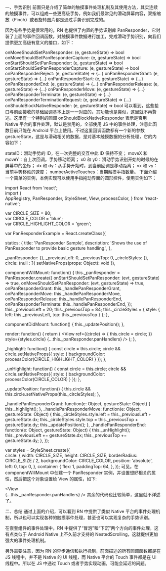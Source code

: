 一、手势识别
前面只是介绍了简单的触摸事件处理机制及其使用方法，其实连续的触摸事件，可以组成一些更高级手势，例如我们最常见的滑动屏幕内容，双指缩放（Pinch）或者旋转图片都是通过手势识别完成的。

因为有些手势是很常用的，RN 也提供了内置的手势识别库 PanResponder，它封装了上面的事件回调函数，对触摸事件数据进行加工，完成滑动手势识别，向我们提供更加高级有意义的接口，如下：

onMoveShouldSetPanResponder: (e, gestureState) => bool
onMoveShouldSetPanResponderCapture: (e, gestureState) => bool
onStartShouldSetPanResponder: (e, gestureState) => bool
onStartShouldSetPanResponderCapture: (e, gestureState) => bool
onPanResponderReject: (e, gestureState) => {...}
onPanResponderGrant: (e, gestureState) => {...}
onPanResponderStart: (e, gestureState) => {...}
onPanResponderEnd: (e, gestureState) => {...}
onPanResponderRelease: (e, gestureState) => {...}
onPanResponderMove: (e, gestureState) => {...}
onPanResponderTerminate: (e, gestureState) => {...}
onPanResponderTerminationRequest: (e, gestureState) => {...}
onShouldBlockNativeResponder: (e, gestureState) => bool
可以看到，这些接口与前面接收的基础回调基本上是一一对应的，其功能也是类似，这里就不再赘述。这里有一个特别的回调 onShouldBlockNativeResponder 表示是否用 Native 平台的事件处理，默认是禁用的，全部使用 JS 中的事件处理，注意此函数目前只能在 Android 平台上使用。不过这里回调函数都有一个新的参数 gestureState，这是与滑动相关的数据，是对基本触摸数据的分析处理，它的内容如下：

stateID：滑动手势的 ID，在一次完整的交互中此 ID 保持不变；
moveX 和 moveY：自上次回调，手势移动距离；
x0 和 y0：滑动手势识别开始的时候的在屏幕中的坐标；
dx 和 dy：从手势开始时，到当前回调是移动距离；
vx 和 vy：当前手势移动的速度；
numberActiveTouches：当期触摸手指数量。
下面介绍一个简单的实例，本例实现可以使用手指拖动界面的圆形控件，使用实例如下：

import React from 'react';  
import {  
  AppRegistry,
  PanResponder,
  StyleSheet,
  View,
  processColor,
} from 'react-native';

var CIRCLE_SIZE = 80;  
var CIRCLE_COLOR = 'blue';  
var CIRCLE_HIGHLIGHT_COLOR = 'green';

var PanResponderExample = React.createClass({

  statics: {
    title: 'PanResponder Sample',
    description: 'Shows the use of PanResponder to provide basic gesture handling.',
  },

  _panResponder: {},
  _previousLeft: 0,
  _previousTop: 0,
  _circleStyles: {},
  circle: (null : ?{ setNativeProps(props: Object): void }),

  componentWillMount: function() {
    this._panResponder = PanResponder.create({
      onStartShouldSetPanResponder: (evt, gestureState) => true,
      onMoveShouldSetPanResponder: (evt, gestureState) => true,
      onPanResponderGrant: this._handlePanResponderGrant,
      onPanResponderMove: this._handlePanResponderMove,
      onPanResponderRelease: this._handlePanResponderEnd,
      onPanResponderTerminate: this._handlePanResponderEnd,
    });
    this._previousLeft = 20;
    this._previousTop = 84;
    this._circleStyles = {
      style: {
        left: this._previousLeft,
        top: this._previousTop
      }
    };
  },

  componentDidMount: function() {
    this._updatePosition();
  },

  render: function() {
    return (
      <View style={styles.container}>
        <View
          ref={(circle) => {
            this.circle = circle;
          }}
          style={styles.circle}
          {...this._panResponder.panHandlers}
        />
      </View>
    );
  },

  _highlight: function() {
    const circle = this.circle;
    circle && circle.setNativeProps({
      style: {
        backgroundColor: processColor(CIRCLE_HIGHLIGHT_COLOR)
      }
    });
  },

  _unHighlight: function() {
    const circle = this.circle;
    circle && circle.setNativeProps({
      style: {
        backgroundColor: processColor(CIRCLE_COLOR)
      }
    });
  },

  _updatePosition: function() {
    this.circle && this.circle.setNativeProps(this._circleStyles);
  },

  _handlePanResponderGrant: function(e: Object, gestureState: Object) {
    this._highlight();
  },
  _handlePanResponderMove: function(e: Object, gestureState: Object) {
    this._circleStyles.style.left = this._previousLeft + gestureState.dx;
    this._circleStyles.style.top = this._previousTop + gestureState.dy;
    this._updatePosition();
  },
  _handlePanResponderEnd: function(e: Object, gestureState: Object) {
    this._unHighlight();
    this._previousLeft += gestureState.dx;
    this._previousTop += gestureState.dy;
  },
});

var styles = StyleSheet.create({  
  circle: {
    width: CIRCLE_SIZE,
    height: CIRCLE_SIZE,
    borderRadius: CIRCLE_SIZE / 2,
    backgroundColor: CIRCLE_COLOR,
    position: 'absolute',
    left: 0,
    top: 0,
  },
  container: {
    flex: 1,
    paddingTop: 64,
  },
});
可见，在 componentWillMount 中创建一个 PanResponder 实例，并设置想好相关的属性，然后把这个对象设置给 View 的属性，如下:

<View  
  {...this._panResponder.panHandlers}
/>
其余的代码也比较简单，这里就不详述了。

二、总结
通过上面的介绍，可以看到 RN 中提供了类似 Native 平台的事件处理机制，所以也可以实现各种的触摸事件处理，甚至也可以实现复杂的手势识别。

在嵌套组件的事件处理中，RN 中提供了“冒泡”和“下沉”两个方向的事件处理，这有点类似于 Android Native 上不久前才支持的 NestedScrolling，这就提供更加强大的事件处理机制。

另外需要注意，因为 RN 的异步通信和执行机制，前面描述的所有回调函数都是在 JS 线程中，并不是 Native 的 UI 线程，而 Native 平台的 Touch 事件都是在 UI 线程中。所以在 JS 中通过 Touch 或者手势实现动画，可能会延迟的问题。